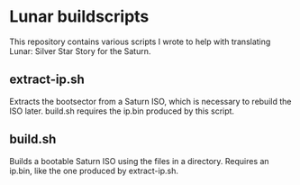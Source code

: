 # Lunar buildscripts

This repository contains various scripts I wrote to help with translating Lunar: Silver Star Story for the Saturn.

## extract-ip.sh

Extracts the bootsector from a Saturn ISO, which is necessary to rebuild the ISO later. build.sh requires the ip.bin produced by this script.

## build.sh

Builds a bootable Saturn ISO using the files in a directory. Requires an ip.bin, like the one produced by extract-ip.sh.
